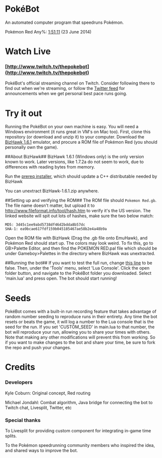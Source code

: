 PokéBot
=======
An automated computer program that speedruns Pokémon.

Pokémon Red Any%: [1:51:11](https://www.youtube.com/watch?v=M4pOlQ-mIoc) (23 June 2014)

Watch Live
==========
### [http://www.twitch.tv/thepokebot](http://www.twitch.tv/thepokebot)
PokéBot's official streaming channel on Twitch. Consider following there to find out when we're streaming, or follow the [Twitter feed](https://twitter.com/thepokebot) for announcements when we get personal best pace runs going.

Try it out
==========
Running the PokéBot on your own machine is easy. You will need a Windows environment (it runs great in VM's on Mac too). First, clone this repository (or download and unzip it) to your computer. Download the [BizHawk 1.6.1](http://sourceforge.net/projects/bizhawk/files/BizHawk/BizHawk-1.6.1.zip/download) emulator, and procure a ROM file of Pokémon Red (you should personally own the game).


##About BizHawk##
BizHawk 1.6.1 (Windows only) is the only version known to work.  Later versions, like 1.7.2a do not seem to work, due to differences with reading bytes from memory.

Run the [prereq installer](http://sourceforge.net/projects/bizhawk/files/Prerequisites/bizhawk_prereqs_v1.1.zip/download), which should update a C++ distributable needed by BizHawk

You can unextract BizHawk-1.6.1.zip anywhere.

##Setting up and verifying the ROM##
The ROM file should `Pokemon Red.gb`.  The file name doesn't matter, but upload it to http://www.fileformat.info/tool/hash.htm to verify it's the US version.  The linked website will spit out lots of hashes, make sure the two below match:
```
MD5: 3d45c1ee9abd5738df46d2bdda8b57dc
SHA-1: ea9bcae617fdf159b045185467ae58b2e4a48b9a
```

Open the ROM file with BizHawk (Drag the .gb file onto EmuHawk), and Pokémon Red should start up. 
The colors may look weird.  To fix this, go to GB>Palette Editor, and then find the POKEMON RED.pal file which should be under Gameboy>Palettes in the directory where BizHawk was unextracted.


##Running the bot##
If you want to test the full run, change [this line](https://github.com/kylecoburn/PokeBot/blob/52232581f227b829ea283d795ddaf60a52ce24fe/main.lua#L4) to be false.
Then, under the 'Tools' menu, select 'Lua Console'. 
Click the open folder button, and navigate to the PokéBot folder you downloaded. Select 'main.lua' and press open. The bot should start running!

Seeds
=====
PokéBot comes with a built-in run recording feature that takes advantage of random number seeding to reproduce runs in their entirety. Any time the bot resets or beats the game, it will log a number to the Lua console that is the seed for the run. If you set 'CUSTOM_SEED' in main.lua to that number, the bot will reproduce your run, allowing you to share your times with others. Note that making any other modifications will prevent this from working. So if you want to make changes to the bot and share your time, be sure to fork the repo and push your changes.

Credits
=======
### Developers
Kyle Coburn: Original concept, Red routing

Michael Jondahl: Combat algorithm, Java bridge for connecting the bot to Twitch chat, Livesplit, Twitter, etc

### Special thanks
To Livesplit for providing custom component for integrating in-game time splits.

To the Pokémon speedrunning community members who inspired the idea, and shared ways to improve the bot.